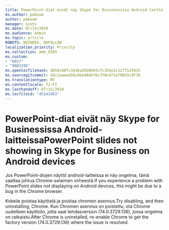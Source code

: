 ```yaml
---
title: PowerPoint-diat eivät näy Skype for Businessissa Android-laitteissa
ms.author: pebaum
author: pebaum
manager: scotv
ms.date: 07/14/2020
ms.audience: Admin
ms.topic: article
ROBOTS: NOINDEX, NOFOLLOW
localization_priority: Priority
ms.collection: Adm_O365
ms.custom:
- "6017"
- "9003195"
ms.openlocfilehash: d659c88fc3436a2020693cfc355e1c127f125825
ms.sourcegitcommit: 45c2aaeee58c0be466b76c7f0cd71e796d3c8f76
ms.translationtype: MT
ms.contentlocale: fi-FI
ms.lasthandoff: 07/15/2020
ms.locfileid: "45141483"
---
```

# <a name="powerpoint-slides-not-showing-in-skype-for-business-on-android-devices"></a><span data-ttu-id="00021-102">PowerPoint-diat eivät näy Skype for Businessissa Android-laitteissa</span><span class="sxs-lookup"><span data-stu-id="00021-102">PowerPoint slides not showing in Skype for Business on Android devices</span></span>

<span data-ttu-id="00021-103">Jos PowerPoint-diojen näyttö android-laitteissa ei näy ongelma, tämä saattaa johtua Chrome-selaimen virheestä.</span><span class="sxs-lookup"><span data-stu-id="00021-103">If you experience a problem with PowerPoint slides not displaying on Android devices, this might be due to a bug in the Chrome browser.</span></span>

<span data-ttu-id="00021-104">Kokeile poistaa käytöstä ja poistaa chromen asennus.</span><span class="sxs-lookup"><span data-stu-id="00021-104">Try disabling, and then uninstalling, Chrome.</span></span> <span data-ttu-id="00021-105">Kun Chromen asennus on poistettu, ota Chrome uudelleen käyttöön, jotta saat tehdasversion (74.0.3729.136), jossa ongelma on ratkaistu.</span><span class="sxs-lookup"><span data-stu-id="00021-105">After Chrome is uninstalled, re-enable Chrome to get the factory version (74.0.3729.136) where the issue is resolved.</span></span>